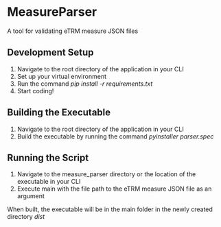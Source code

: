 # MeasureParser
A tool for validating eTRM measure JSON files

## Development Setup
  1. Navigate to the root directory of the application in your CLI
  2. Set up your virtual environment
  3. Run the command  *pip install -r requirements.txt*
  4. Start coding!

## Building the Executable
  1. Navigate to the root directory of the application in your CLI
  2. Build the executable by running the command *pyinstaller parser.spec*

## Running the Script
  1. Navigate to the measure_parser directory or the location of the executable in your CLI
  2. Execute main with the file path to the eTRM measure JSON file as an argument

When built, the executable will be in the main folder in the newly created directory *dist*
